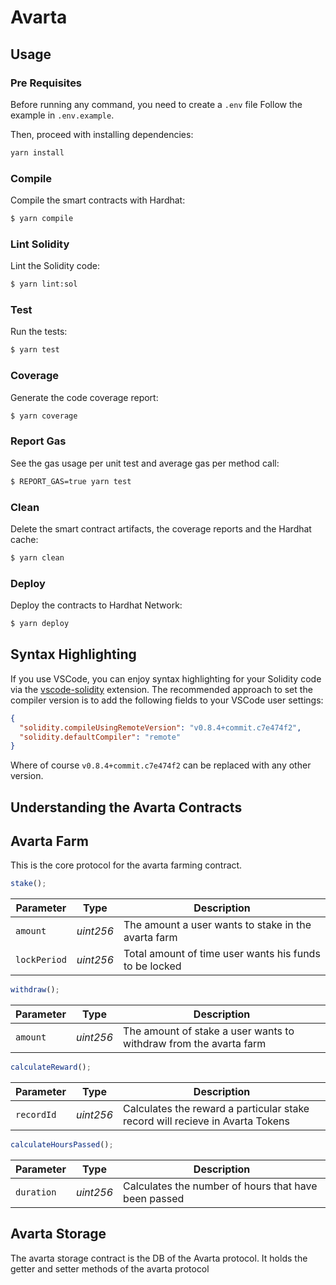 # Avarta

## Usage

### Pre Requisites

Before running any command, you need to create a `.env` file
Follow the example in `.env.example`.

Then, proceed with installing dependencies:

```sh
yarn install
```

### Compile

Compile the smart contracts with Hardhat:

```sh
$ yarn compile
```

### Lint Solidity

Lint the Solidity code:

```sh
$ yarn lint:sol
```

### Test

Run the tests:

```sh
$ yarn test
```

### Coverage

Generate the code coverage report:

```sh
$ yarn coverage
```

### Report Gas

See the gas usage per unit test and average gas per method call:

```sh
$ REPORT_GAS=true yarn test
```

### Clean

Delete the smart contract artifacts, the coverage reports and the Hardhat cache:

```sh
$ yarn clean
```

### Deploy

Deploy the contracts to Hardhat Network:

```sh
$ yarn deploy
```

## Syntax Highlighting

If you use VSCode, you can enjoy syntax highlighting for your Solidity code via the
[vscode-solidity](https://github.com/juanfranblanco/vscode-solidity) extension. The recommended approach to set the
compiler version is to add the following fields to your VSCode user settings:

```json
{
  "solidity.compileUsingRemoteVersion": "v0.8.4+commit.c7e474f2",
  "solidity.defaultCompiler": "remote"
}
```

Where of course `v0.8.4+commit.c7e474f2` can be replaced with any other version.

## Understanding the Avarta Contracts

## Avarta Farm

This is the core protocol for the avarta farming contract.

```js
stake();
```

| **Parameter** | **Type**  | **Description**                                        |
| ------------- | --------- | ------------------------------------------------------ |
| `amount`      | _uint256_ | The amount a user wants to stake in the avarta farm    |
| `lockPeriod`  | _uint256_ | Total amount of time user wants his funds to be locked |

```js
withdraw();
```

| **Parameter** | **Type**  | **Description**                                                   |
| ------------- | --------- | ----------------------------------------------------------------- |
| `amount`      | _uint256_ | The amount of stake a user wants to withdraw from the avarta farm |

```js
calculateReward();
```

| **Parameter** | **Type**  | **Description**                                                               |
| ------------- | --------- | ----------------------------------------------------------------------------- |
| `recordId`    | _uint256_ | Calculates the reward a particular stake record will recieve in Avarta Tokens |

```js
calculateHoursPassed();
```

| **Parameter** | **Type**  | **Description**                                                   |
| ------------- | --------- | ----------------------------------------------------------------- |
| `duration`    | _uint256_ | Calculates the number of hours that have been passed |

## Avarta Storage

The avarta storage contract is the DB of the Avarta protocol. It holds the getter and setter methods of the avarta protocol
